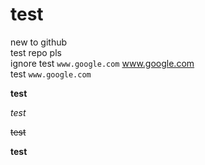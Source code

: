 # test
new to github  
test repo pls  
ignore
test ```www.google.com``` www.google.com  
test `www.google.com`

**test**

*test*

~~test~~

__test__

